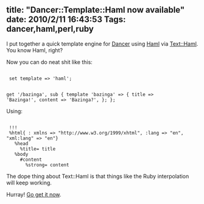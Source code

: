 title: "Dancer::Template::Haml now available"
date: 2010/2/11 16:43:53
Tags: dancer,haml,perl,ruby
---
I put together a quick template engine for <a href="http://dancer.sukria.net/">Dancer</a> using <a href="http://haml-lang.com">Haml</a> via <a href="http://search.cpan.org/dist/Text-Haml/">Text::Haml</a>. You know Haml, right?

Now you can do neat shit like this:

<code lang="perl">
 set template => 'haml';
 
 get '/bazinga', sub {
        template 'bazinga' => {
                title => 'Bazinga!',
                content => 'Bazinga?',
        };
 };
</code>

Using:

<code lang="ruby">
 !!!
 %html{ : xmlns => "http://www.w3.org/1999/xhtml", :lang => "en", "xml:lang" => "en"}
   %head
     %title= title
   %body
     #content
       %strong= content
</code>

The dope thing about Text::Haml is that things like the Ruby interpolation will keep working.

Hurray! <a href="http://search.cpan.org/dist/Dancer-Template-Haml/">Go get it now</a>.